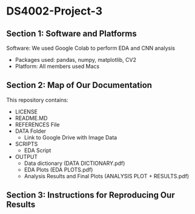# DS4002-Project-3
## Section 1: Software and Platforms
Software: We used Google Colab to perform EDA and CNN analysis 
* Packages used: pandas, numpy, matplotlib, CV2
* Platform: All members used Macs

## Section 2: Map of Our Documentation 
This repository contains:
* LICENSE
* README.MD
* REFERENCES File
* DATA Folder
  * Link to Google Drive with Image Data 
* SCRIPTS
  * EDA Script
* OUTPUT
  * Data dictionary (DATA DICTIONARY.pdf)
  * EDA Plots (EDA PLOTS.pdf)
  * Analysis Results and Final Plots (ANALYSIS PLOT + RESULTS.pdf)

## Section 3: Instructions for Reproducing Our Results
